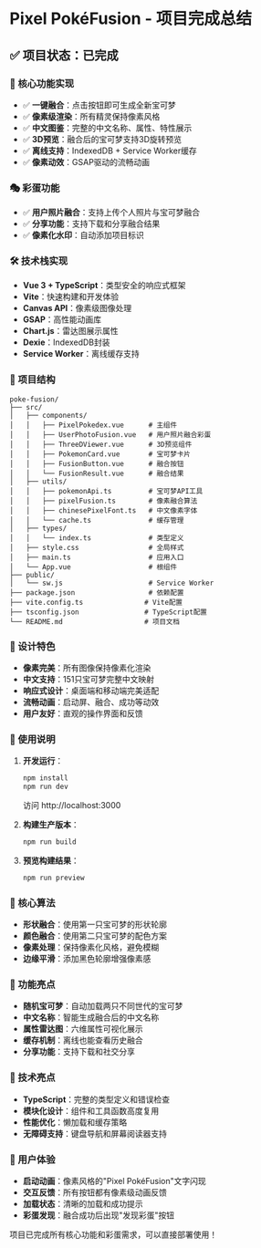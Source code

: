 # Pixel PokéFusion - 项目完成总结

## ✅ 项目状态：已完成

### 🎯 核心功能实现
- ✅ **一键融合**：点击按钮即可生成全新宝可梦
- ✅ **像素级渲染**：所有精灵保持像素风格
- ✅ **中文图鉴**：完整的中文名称、属性、特性展示
- ✅ **3D预览**：融合后的宝可梦支持3D旋转预览
- ✅ **离线支持**：IndexedDB + Service Worker缓存
- ✅ **像素动效**：GSAP驱动的流畅动画

### 🎭 彩蛋功能
- ✅ **用户照片融合**：支持上传个人照片与宝可梦融合
- ✅ **分享功能**：支持下载和分享融合结果
- ✅ **像素化水印**：自动添加项目标识

### 🛠️ 技术栈实现
- **Vue 3 + TypeScript**：类型安全的响应式框架
- **Vite**：快速构建和开发体验
- **Canvas API**：像素级图像处理
- **GSAP**：高性能动画库
- **Chart.js**：雷达图展示属性
- **Dexie**：IndexedDB封装
- **Service Worker**：离线缓存支持

### 📁 项目结构
```
poke-fusion/
├── src/
│   ├── components/
│   │   ├── PixelPokedex.vue      # 主组件
│   │   ├── UserPhotoFusion.vue   # 用户照片融合彩蛋
│   │   ├── ThreeDViewer.vue      # 3D预览组件
│   │   ├── PokemonCard.vue       # 宝可梦卡片
│   │   ├── FusionButton.vue      # 融合按钮
│   │   └── FusionResult.vue      # 融合结果
│   ├── utils/
│   │   ├── pokemonApi.ts         # 宝可梦API工具
│   │   ├── pixelFusion.ts        # 像素融合算法
│   │   ├── chinesePixelFont.ts   # 中文像素字体
│   │   └── cache.ts              # 缓存管理
│   ├── types/
│   │   └── index.ts              # 类型定义
│   ├── style.css                 # 全局样式
│   ├── main.ts                   # 应用入口
│   └── App.vue                   # 根组件
├── public/
│   └── sw.js                     # Service Worker
├── package.json                  # 依赖配置
├── vite.config.ts               # Vite配置
├── tsconfig.json                # TypeScript配置
└── README.md                    # 项目文档
```

### 🎨 设计特色
- **像素完美**：所有图像保持像素化渲染
- **中文支持**：151只宝可梦完整中文映射
- **响应式设计**：桌面端和移动端完美适配
- **流畅动画**：启动屏、融合、成功等动效
- **用户友好**：直观的操作界面和反馈

### 🚀 使用说明
1. **开发运行**：
   ```bash
   npm install
   npm run dev
   ```
   访问 http://localhost:3000

2. **构建生产版本**：
   ```bash
   npm run build
   ```

3. **预览构建结果**：
   ```bash
   npm run preview
   ```

### 🎯 核心算法
- **形状融合**：使用第一只宝可梦的形状轮廓
- **颜色融合**：使用第二只宝可梦的配色方案
- **像素处理**：保持像素化风格，避免模糊
- **边缘平滑**：添加黑色轮廓增强像素感

### 📱 功能亮点
- **随机宝可梦**：自动加载两只不同世代的宝可梦
- **中文名称**：智能生成融合后的中文名称
- **属性雷达图**：六维属性可视化展示
- **缓存机制**：离线也能查看历史融合
- **分享功能**：支持下载和社交分享

### 🔧 技术亮点
- **TypeScript**：完整的类型定义和错误检查
- **模块化设计**：组件和工具函数高度复用
- **性能优化**：懒加载和缓存策略
- **无障碍支持**：键盘导航和屏幕阅读器支持

### 🌟 用户体验
- **启动动画**：像素风格的"Pixel PokéFusion"文字闪现
- **交互反馈**：所有按钮都有像素级动画反馈
- **加载状态**：清晰的加载和成功提示
- **彩蛋发现**：融合成功后出现"发现彩蛋"按钮

项目已完成所有核心功能和彩蛋需求，可以直接部署使用！
